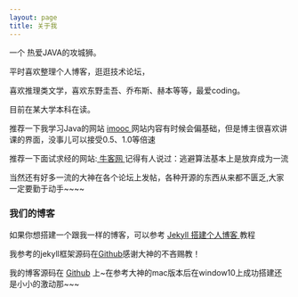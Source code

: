 ```yaml
---
layout: page
title: 关于我 
---
```


一个 热爱JAVA的攻城狮。
<p>
平时喜欢整理个人博客，逛逛技术论坛，
<p>
喜欢推理类文学，喜欢东野圭吾、乔布斯、赫本等等，最爱coding。

<p>
目前在某大学本科在读。
<p>

推荐一下我学习Java的网站
<a target="_blank" href="http://www.imooc.com"> imooc </a>
网站内容有时候会偏基础，但是博主很喜欢讲课的界面，没事儿可以接受0.5、1.0等倍速
<p>
推荐一下面试求经的网站:<a target="_blank" href="https://www.nowcoder.com"> 牛客网 </a>记得有人说过：逃避算法基本上是放弃成为一流

<p>当然还有好多一流的大神在各个论坛上发帖，各种开源的东西从来都不匮乏,大家一定要勤于动手~~~~
<h3> 我们的博客 </h3>  

<p>

如果你想搭建一个跟我一样的博客，可以参考
<a href="/2016/10/jekyll_tutorials1/"> Jekyll 搭建个人博客 </a>
教程
<p>
我参考的jekyll框架源码在<a target="_blank" href='https://github.com/leopardpan/leopardpan.github.io/'>Github</a>感谢大神的不吝赐教！
<p> 
我的博客源码在 <a target="_blank" href='https://github.com/nilzzzz/nilzzzz.github.io/'>Github</a> 上~在参考大神的mac版本后在window10上成功搭建还是小小的激动那~~~



